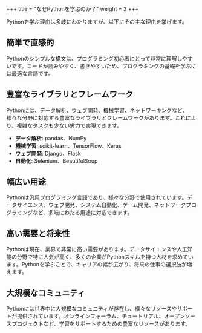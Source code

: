 +++
title = "なぜPythonを学ぶのか？"
weight = 2
+++

Pythonを学ぶ理由は多岐にわたりますが、以下にその主な理由を挙げます。

## 簡単で直感的

Pythonのシンプルな構文は、プログラミング初心者にとって非常に理解しやすいです。コードが読みやすく、書きやすいため、プログラミングの基礎を学ぶには最適な言語です。

## 豊富なライブラリとフレームワーク

Pythonには、データ解析、ウェブ開発、機械学習、ネットワーキングなど、様々な分野に対応する豊富なライブラリとフレームワークがあります。これにより、複雑なタスクも少ない労力で実現できます。

- **データ解析**: pandas、NumPy
- **機械学習**: scikit-learn、TensorFlow、Keras
- **ウェブ開発**: Django、Flask
- **自動化**: Selenium、BeautifulSoup

## 幅広い用途

Pythonは汎用プログラミング言語であり、様々な分野で使用されています。データサイエンス、ウェブ開発、システム自動化、ゲーム開発、ネットワークプログラミングなど、多岐にわたる用途に対応できます。

## 高い需要と将来性

Pythonは現在、業界で非常に高い需要があります。データサイエンスや人工知能の分野で特に人気が高く、多くの企業がPythonスキルを持つ人材を求めています。Pythonを学ぶことで、キャリアの幅が広がり、将来の仕事の選択肢が増えます。

## 大規模なコミュニティ

Pythonには世界中に大規模なコミュニティが存在し、様々なリソースやサポートが提供されています。オンラインフォーラム、チュートリアル、オープンソースプロジェクトなど、学習をサポートするための豊富なリソースがあります。
